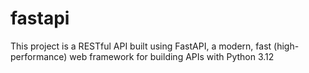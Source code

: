 # fastapi
This project is a RESTful API built using FastAPI, a modern, fast (high-performance) web framework for building APIs with Python 3.12
